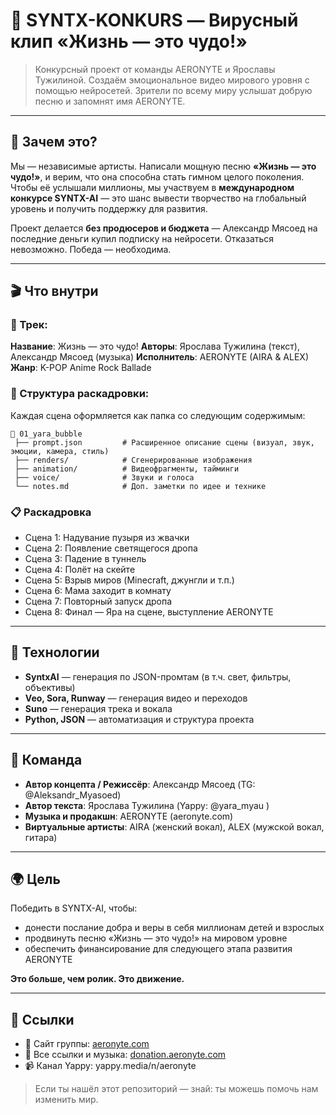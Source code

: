 # 💫 SYNTX-KONKURS — Вирусный клип «Жизнь — это чудо!»

> Конкурсный проект от команды AERONYTE и Ярославы Тужилиной. Создаём эмоциональное видео мирового уровня с помощью нейросетей. Зрители по всему миру услышат добрую песню и запомнят имя AERONYTE.

---

## 🧠 Зачем это?

Мы — независимые артисты. Написали мощную песню **«Жизнь — это чудо!»**, и верим, что она способна стать гимном целого поколения. Чтобы её услышали миллионы, мы участвуем в **международном конкурсе SYNTX-AI** — это шанс вывести творчество на глобальный уровень и получить поддержку для развития.

Проект делается **без продюсеров и бюджета** — Александр Мясоед на последние деньги купил подписку на нейросети. Отказаться невозможно. Победа — необходима.

---

## 🎬 Что внутри

### 🎵 Трек:

**Название**: Жизнь — это чудо!
**Авторы**: Ярослава Тужилина (текст), Александр Мясоед (музыка)
**Исполнитель**: AERONYTE (AIRA & ALEX)
**Жанр**: K-POP Anime Rock Ballade

### 📁 Структура раскадровки:

Каждая сцена оформляется как папка со следующим содержимым:

```
📁 01_yara_bubble
 ├── prompt.json         # Расширенное описание сцены (визуал, звук, эмоции, камера, стиль)
 ├── renders/            # Сгенерированные изображения
 ├── animation/          # Видеофрагменты, тайминги
 ├── voice/              # Звуки и голоса
 └── notes.md            # Доп. заметки по идее и технике
```

### 📋 Раскадровка

* Сцена 1: Надувание пузыря из жвачки
* Сцена 2: Появление светящегося дропа
* Сцена 3: Падение в туннель
* Сцена 4: Полёт на скейте
* Сцена 5: Взрыв миров (Minecraft, джунгли и т.п.)
* Сцена 6: Мама заходит в комнату
* Сцена 7: Повторный запуск дропа
* Сцена 8: Финал — Яра на сцене, выступление AERONYTE

---

## 🔧 Технологии

* **SyntxAI** — генерация по JSON-промтам (в т.ч. свет, фильтры, объективы)
* **Veo, Sora, Runway** — генерация видео и переходов
* **Suno** — генерация трека и вокала
* **Python, JSON** — автоматизация и структура проекта

---

## 💬 Команда

* **Автор концепта / Режиссёр**: Александр Мясоед (TG: @Aleksandr\_Myasoed)
* **Автор текста**: Ярослава Тужилина (Yappy: @yara\_myau  )
* **Музыка и продакшн**: AERONYTE (aeronyte.com)
* **Виртуальные артисты**: AIRA (женский вокал), ALEX (мужской вокал, гитара)

---

## 🌍 Цель

Победить в SYNTX-AI, чтобы:

* донести послание добра и веры в себя миллионам детей и взрослых
* продвинуть песню «Жизнь — это чудо!» на мировом уровне
* обеспечить финансирование для следующего этапа развития AERONYTE

**Это больше, чем ролик. Это движение.**

---

## 📎 Ссылки

* 🔗 Сайт группы: [aeronyte.com](https://aeronyte.com)
* 📱 Все ссылки и музыка: [donation.aeronyte.com](https://donation.aeronyte.com)
* 📹 Канал Yappy: yappy.media/n/aeronyte

> Если ты нашёл этот репозиторий — знай: ты можешь помочь нам изменить мир.
